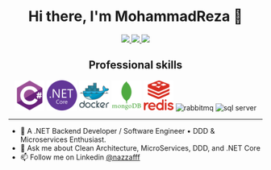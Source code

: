 <h1 align="center">Hi there, I'm MohammadReza 👋</h1>

<p align="center"> 
 <a href="https://twitter.com/nazzafff" alt="MohamadReza Nazzaf's Twitter">
   <img src="https://img.shields.io/badge/Twitter-1DA1F2?logo=twitter&logoColor=white&style=for-the-badge&link=https://twitter.com/nazzafff" />
 </a>
 <a href="https://www.linkedin.com/in/mohamadreza-nazzaf-0bb8b7210" alt="MohamadReza Nazzaf's Linkedin">
   <img src="https://img.shields.io/badge/LinkedIn-0A66C2?logo=linkedin&logoColor=white&style=for-the-badge&link=https://www.linkedin.com/in/mohamadreza-nazzaf-0bb8b7210" />
 </a>
 <a href="mailto:nazzafff@gmail.com" alt="MohamadReza Nazzaf's E-mail">
   <img src="https://img.shields.io/badge/Gmail-D14836?logo=gmail&logoColor=white&style=for-the-badge&link=mailto:nazzafff@gmail.com" />
 </a>
</p>

<h2 align="center">Professional skills</h2>

<p align="center"> 
  <img src="https://raw.githubusercontent.com/devicons/devicon/master/icons/csharp/csharp-original.svg" alt="csharp" width="60" height="60" />
  <img src="https://raw.githubusercontent.com/devicons/devicon/master/icons/dotnetcore/dotnetcore-original.svg" alt="dotnet" width="60" height="60" />
  <img src="https://raw.githubusercontent.com/devicons/devicon/master/icons/docker/docker-original-wordmark.svg" alt="docker" width="60" height="60" />
  <img src="https://raw.githubusercontent.com/devicons/devicon/master/icons/mongodb/mongodb-plain-wordmark.svg" alt="mongodb" width="60" height="60" />
  <img src="https://raw.githubusercontent.com/devicons/devicon/master/icons/redis/redis-plain-wordmark.svg" alt="redis" width="60" height="60" />
  <img src="https://www.vectorlogo.zone/logos/rabbitmq/rabbitmq-icon.svg" alt="rabbitmq" width="60" height="60" />
  <img src="https://www.svgrepo.com/show/303229/microsoft-sql-server-logo.svg" alt="sql server" width="60" height="60" />
</p>


---

- 🔭 A .NET Backend Developer / Software Engineer • DDD & Microservices Enthusiast.
- 💬 Ask me about Clean Architecture, MicroServices, DDD, and .NET Core
- 📫 Follow me on Linkedin [@nazzafff](https://www.linkedin.com/in/mohamadreza-nazzaf-0bb8b7210/)




